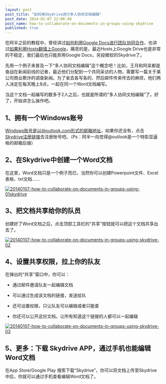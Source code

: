 ```yaml
---
layout: post
post_title: "如何用Skydrive进行多人协同文档编辑"
post_date: 2014-01-07 22:06:48
post_name: how-to-collaborate-on-documents-in-groups-using-skydrive
published: true
---
```

在阿半之前的教程中，曾经讲过[如何利用Google Docs进行团队协同合作](http://www.banpie.info/2013/12/throw-microsoft-word-away/)，也讲过[如果利用Hosts翻墙上Google](http://www.banpie.info/2013/12/shou-ba-shou-jiao-ni-gao-su-shang-google/)，痛苦的是，最近Hosts上Google Drive也是非常的不稳定，我们最后也只能弃用Google Docs，另投微软的Skydrive了。

先用一个例子来普及一下“多人协同文档编辑”这个概念吧！比如，王月和阿呆都是奋战在新闻前线的记者，最近他们分配到一个共同采访的人物，需要写一篇关于某公司商业欺诈的调查新闻。为了省去各写各的、然后邮件传来传去的麻烦，他们两人决定在每天晚上8点，一起在同一个Word文档编写。

当这个文档一起编写的数多于2人之后，也就是所谓的“多人协同文档编辑”了。好了，开始讲怎么操作吧。

## 1、拥有一个Windows账号

Windows账号是以@outlook.com形式的邮箱地址，如果你还没有，点击[Skydrive注册链接](https://signup.live.com/signup.aspx?wa=wsignin1.0&amp;rpsnv=12&amp;ct=1389099497&amp;rver=6.2.6289.0&amp;wp=MBI_SSL_SHARED&amp;wreply=https%3a%2f%2fskydrive.live.com%2f%3flc%3d2052%26mkt%3dzh-CN&amp;id=250206&amp;cbcxt=sky&amp;cbcxt=sky&amp;bk=1389099497&amp;uiflavor=web&amp;uaid=df2229ddd7a54c67b1686450c2411a4e&amp;mkt=ZH-CN&amp;lc=2052&amp;lic=1)去注册账号吧。（Ps：阿半一向觉得@outlook是一个特彰显逼格的邮箱后缀）

## 2、在Skydrive中创建一个Word文档

在这里，Word文档只是一个例子而已，当然你可以创建Powerpoint文件、Excel表格、txt文档……

[![20140107-how-to-collaborate-on-documents-in-groups-using-01skydrive](http://7arnhx.com1.z0.glb.clouddn.com/wp-content/uploads/2014/01/20140107-how-to-collaborate-on-documents-in-groups-using-01skydrive.png)](http://7arnhx.com1.z0.glb.clouddn.com/wp-content/uploads/2014/01/20140107-how-to-collaborate-on-documents-in-groups-using-01skydrive.png)

## 3、把文档共享给你的队员

创建好了Word文档之后，点击顶部工具栏的“共享”按钮就可以把这个文档共享出去了。

[![20140107-how-to-collaborate-on-documents-in-groups-using-skydrive-02](http://7arnhx.com1.z0.glb.clouddn.com/wp-content/uploads/2014/01/20140107-how-to-collaborate-on-documents-in-groups-using-skydrive-02.png)](http://7arnhx.com1.z0.glb.clouddn.com/wp-content/uploads/2014/01/20140107-how-to-collaborate-on-documents-in-groups-using-skydrive-02.png)

## 4、设置共享权限，拉上你的队友

在弹出的“共享"窗口中，你可以：

*   通过邮件邀请队友一起编辑文档

*   可以通过生成该文档的链接，发送给队

*   还可设置权限，只让队友可以编辑或者只能查

*   你还可以公开这份文档，让所有知道这个链接的人都可以一起编辑

[![20140107-how-to-collaborate-on-documents-in-groups-using-skydrive-03](http://7arnhx.com1.z0.glb.clouddn.com/wp-content/uploads/2014/01/20140107-how-to-collaborate-on-documents-in-groups-using-skydrive-03.png)](http://7arnhx.com1.z0.glb.clouddn.com/wp-content/uploads/2014/01/20140107-how-to-collaborate-on-documents-in-groups-using-skydrive-03.png)

## 5、更多：下载 Skydrive APP，通过手机也能编辑Word文档

在App Store/Google Play 搜索下载“Skydrive”，你可以将文档上传至Skydrive中后，你就可以通过手机查看编辑Word文档了。